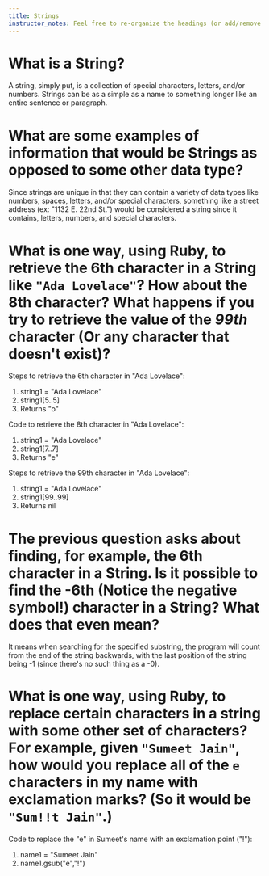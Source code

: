 ```yaml
---
title: Strings
instructor_notes: Feel free to re-organize the headings (or add/remove headings) below. We included the headings for your benefit, but it's 100% fine if you want to write your responses in some different structure.
---
```


# What is a String?

A string, simply put, is a collection of special characters, letters, and/or numbers. Strings can be as a simple as a name to something longer like an entire sentence or paragraph.


# What are some examples of information that would be Strings as opposed to some other data type?

Since strings are unique in that they can contain a variety of data types like numbers, spaces, letters, and/or special characters, something like a street address (ex: "1132 E. 22nd St.") would be considered a string since it contains, letters, numbers, and special characters. 


# What is one way, using Ruby, to retrieve the 6th character in a String like `"Ada Lovelace"`? How about the 8th character? What happens if you try to retrieve the value of the _99th_ character (Or any character that doesn't exist)?

Steps to retrieve the 6th character  in "Ada Lovelace":
1) string1 = "Ada Lovelace"
2) string1[5..5]
3) Returns "o"

Code to retrieve the 8th character  in "Ada Lovelace":
1) string1 = "Ada Lovelace"
2) string1[7..7]
3) Returns "e"

Steps to retrieve the 99th character in "Ada Lovelace":
1) string1 = "Ada Lovelace"
2) string1[99..99]
3) Returns nil



# The previous question asks about finding, for example, the 6th character in a String. Is it possible to find the **-6th** (Notice the negative symbol!) character in a String? What does that even mean?

It means when searching for the specified substring, the program will count from the end of the string backwards, with the last position of the string being -1 (since there's no such thing as a -0).


# What is one way, using Ruby, to replace certain characters in a string with some other set of characters? For example, given `"Sumeet Jain"`, how would you replace all of the `e` characters in my name with exclamation marks? (So it would be `"Sum!!t Jain"`.)

Code to replace the "e" in Sumeet's name with an exclamation point ("!"):
1) name1 = "Sumeet Jain"
2) name1.gsub("e","!")